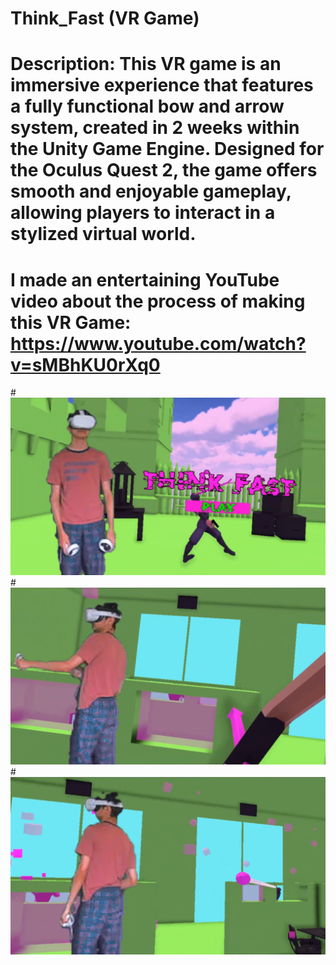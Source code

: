 # Think_Fast (VR Game)
# Description: This VR game is an immersive experience that features a fully functional bow and arrow system, created in 2 weeks within the Unity Game Engine. Designed for the Oculus Quest 2, the game offers smooth and enjoyable gameplay, allowing players to interact in a stylized virtual world.
# I made an entertaining YouTube video about the process of making this VR Game: https://www.youtube.com/watch?v=sMBhKU0rXq0
#![VRGameMenu](VRGameMenu.PNG)
#![VRGameBow](VRGameBow.PNG)
#![VRGameBullet](VRGameBullet.PNG)
